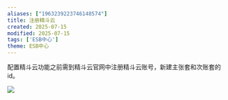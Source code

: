 ```yaml
---
aliases: ["1963239223746148574"]
title: 注册精斗云
created: 2025-07-15
modified: 2025-07-15
tags: ['ESB中心']
theme: ESB中心
---
```


配置精斗云功能之前需到精斗云官网中注册精斗云账号，新建主张套和次账套的id。

![](2136503d6125b4bf6fb6c153a12d04f8.jpg)